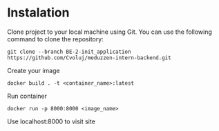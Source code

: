 # Instalation
Clone project to your local machine using Git. You can use the following command to clone the repository:
```
git clone --branch BE-2-init_application https://github.com/Cvoluj/meduzzen-intern-backend.git
```
Create your image
```
docker build . -t <container_name>:latest
```
Run container
```
docker run -p 8000:8000 <image_name>
```
Use localhost:8000 to visit site